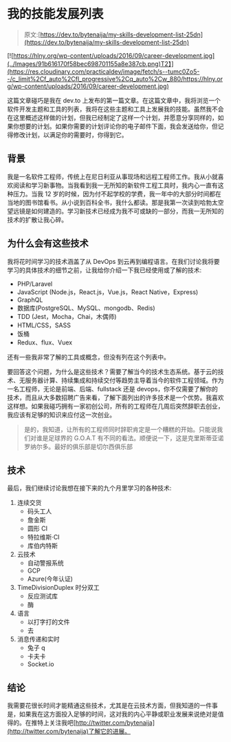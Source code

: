 # 我的技能发展列表

> 原文:[https://dev.to/bytenaija/my-skills-development-list-25dn](https://dev.to/bytenaija/my-skills-development-list-25dn)

[![https://hlny.org/wp-content/uploads/2016/09/career-development.jpg](../Images/91b616170f58bec698701155a8e387cb.png)T2】](https://res.cloudinary.com/practicaldev/image/fetch/s--tumc0Zo5--/c_limit%2Cf_auto%2Cfl_progressive%2Cq_auto%2Cw_880/https://hlny.org/wp-content/uploads/2016/09/career-development.jpg)

这篇文章碰巧是我在 dev.to 上发布的第一篇文章。在这篇文章中，我将浏览一个软件开发主题和工具的列表，我将在这些主题和工具上发展我的技能。虽然我不会在这里概述这样做的计划，但我已经制定了这样一个计划，并愿意分享同样的，如果你想要的计划。如果你需要的计划评论你的电子邮件下面，我会发送给你，但记得修改计划，以满足你的需要时，你得到它。

## [](#background)背景

我是一名软件工程师，传统上在尼日利亚从事现场和远程工程师工作。我从小就喜欢阅读和学习新事物。当我看到我一无所知的新软件工程工具时，我内心一直有这种压力。当我 12 岁的时候，因为付不起学校的学费，我一年中的大部分时间都在当地的图书馆看书。从小说到百科全书，我什么都读。那是我第一次读到哈勃太空望远镜是如何建造的。学习新技术已经成为我不可或缺的一部分，而我一无所知的技术的扩散让我心碎。

## [](#why-these-technologies)为什么会有这些技术

我将花时间学习的技术涵盖了从 DevOps 到云再到编程语言。在我们讨论我将要学习的具体技术的细节之前，让我给你介绍一下我已经使用或了解的技术:

*   PHP/Laravel
*   JavaScript (Node.js，React.js，Vue.js，React Native，Express)
*   GraphQL
*   数据库(PostgreSQL、MySQL、mongodb、Redis)
*   TDD (Jest，Mocha，Chai，木偶师)
*   HTML/CSS，SASS
*   饭桶
*   Redux、flux、Vuex

还有一些我非常了解的工具或概念，但没有列在这个列表中。

要回答这个问题，为什么是这些技术？需要了解当今的技术生态系统。基于云的技术、无服务器计算、持续集成和持续交付等趋势主导着当今的软件工程领域。作为一名工程师，无论是前端、后端、fullstack 还是 devops，你不仅需要了解你的技术，而且从大多数招聘广告来看，了解下面列出的许多技术是一个优势。我喜欢这样想。如果我碰巧拥有一家初创公司，所有的工程师在几周后突然辞职去创业，我应该有足够的知识来应付这一次创业。

> 是的，我知道，让所有的工程师同时辞职肯定是一个糟糕的开始。只能说我们对谁是足球界的 G.O.A.T 有不同的看法。顺便说一下，这是克里斯蒂亚诺罗纳尔多。最好的俱乐部是切尔西俱乐部

## [](#technologies)技术

最后，我们继续讨论我想在接下来的九个月里学习的各种技术:

1.  连续交货
    *   码头工人
    *   詹金斯
    *   圆形 CI
    *   特拉维斯·CI
    *   库伯内特斯
2.  云技术
    *   自动警报系统
    *   GCP
    *   Azure(今年认证)
3.  TimeDivisionDuplex 时分双工
    *   反应测试库
    *   酶
4.  语言
    *   以打字打的文件
    *   去
5.  消息传递和实时
    *   兔子 q
    *   卡夫卡
    *   Socket.io

## [](#conclusion)结论

我需要花很长时间才能精通这些技术，尤其是在云技术方面，但我知道的一件事是，如果我在这方面投入足够的时间，这对我的内心平静或职业发展来说绝对是值得的。在推特上关注我吧[http://twitter.com/bytenaija](http://twitter.com/bytenaija)了解它的进展。